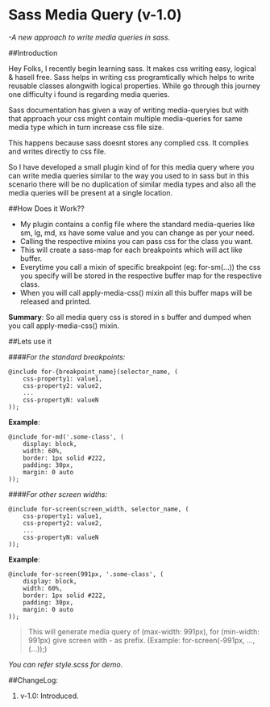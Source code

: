 # Sass Media Query (v-1.0)
*-A new approach to write media queries in sass.*

##Introduction

Hey Folks, I recently begin learning sass. It makes css writing easy, logical & hasell free. Sass helps in writing css programtically which helps to write reusable classes alongwith logical properties. While go through this journey one difficulty i found is regarding media queries.

Sass documentation has given a way of writing media-queryies but with that approach your css might contain multiple media-queries for same media type which in turn increase css file size. 

This happens because sass doesnt stores any complied css. It complies and writes directly to css file.

So I have developed a small plugin kind of for this media query where you can write media queries similar to the way you used to in sass but in this scenario there will be no duplication of similar media types and also all the media queries will be present at a single location.

##How Does it Work??
* My plugin contains a config file where the standard media-queries like sm, lg, md, xs have some value and you can change as per your need.
* Calling the respective mixins you can pass css for the class you want. 
* This will create a sass-map for each breakpoints which will act like buffer. 
* Everytime you call a mixin of specific breakpoint (eg: for-sm(...)) the css you specify will be stored in the respective buffer map for the respective class. 
* When you will call apply-media-css() mixin all this buffer maps will be released and printed.

**Summary**: So all media query css is stored in s buffer and dumped when you call apply-media-css() mixin.

##Lets use it

####*For the standard breakpoints:*

```
@include for-{breakpoint_name}(selector_name, (
	css-property1: value1,
	css-property2: value2,
	...
	css-propertyN: valueN
));
```

**Example**:
```
@include for-md('.some-class', (
	display: block,
	width: 60%,
	border: 1px solid #222,
	padding: 30px,
	margin: 0 auto
));
```
####*For other screen widths:*
```
@include for-screen(screen_width, selector_name, (
	css-property1: value1,
	css-property2: value2,
	...
	css-propertyN: valueN
));
```

**Example**:
```
@include for-screen(991px, '.some-class', (
	display: block,
	width: 60%,
	border: 1px solid #222,
	padding: 30px,
	margin: 0 auto
));
```

> This will generate media query of (max-width: 991px), for (min-width: 991px) give screen with - as prefix. (Example: for-screen(-991px, ..., (...));)

_You can refer style.scss for demo_.

##ChangeLog:
1. v-1.0: Introduced.
